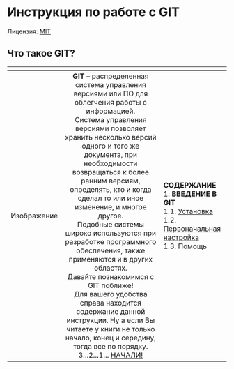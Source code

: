 # Инструкция по работе с GIT

Лицензия: [MIT](./license.md)

## Что такое GIT?

| <!----> | <!----> | <!----> |
| :--- | :---: | :--- |
| Изображение  | **GIT** – распределенная система управления версиями или ПО для облегчения работы с информацией. <br> Система управления версиями позволяет хранить несколько версий одного и того же документа, при необходимости возвращаться к более ранним версиям, определять, кто и когда сделал то или иное изменение, и многое другое. <br> Подобные системы широко используются при разработке программного обеспечения, также применяются и в других областях.<br> Давайте познакомимся с GIT поближе! <br> Для вашего удобства справа находится содержание данной инструкции. Ну а если Вы читаете у книги не только начало, конец и середину, тогда все по порядку. 3...2...1... [НАЧАЛИ!](/1.1.md)| **СОДЕРЖАНИЕ** <br> 1. **ВВЕДЕНИЕ В GIT** <br> 1.1. [Установка](/1.1.md)<br> 1.2. [Первоначальная настройка](/1.2.md)<br>1.3. Помощь |
